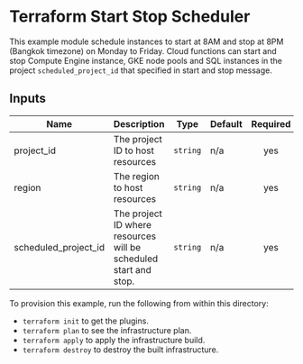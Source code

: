 # Terraform Start Stop Scheduler

This example module schedule instances to start at 8AM and stop at 8PM (Bangkok timezone) on Monday to Friday. Cloud functions can start and stop Compute Engine instance, GKE node pools and SQL instances in the project `scheduled_project_id` that specified in start and stop message.

## Inputs

| Name | Description | Type | Default | Required |
|------|-------------|------|---------|:--------:|
| project\_id | The project ID to host resources | `string` | n/a | yes |
| region | The region to host resources | `string` | n/a | yes |
| scheduled\_project\_id | The project ID where resources will be scheduled start and stop. | `string` | n/a | yes |

To provision this example, run the following from within this directory:

- `terraform init` to get the plugins.
- `terraform plan` to see the infrastructure plan.
- `terraform apply` to apply the infrastructure build.
- `terraform destroy` to destroy the built infrastructure.
